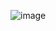 ![image](https://user-images.githubusercontent.com/60480896/156925780-6fd6276f-7f6f-4a09-85a8-df788e1f6e85.png)

